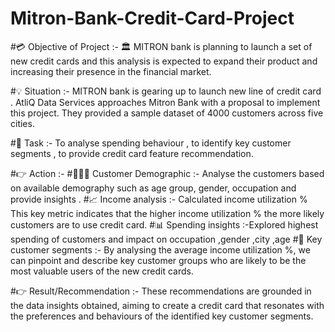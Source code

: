 # Mitron-Bank-Credit-Card-Project
#💳 Objective of Project :-  🏛 MITRON bank is planning to launch a set of new credit cards and this analysis is expected to expand their product  and increasing their presence in the financial market.

#💡 Situation :- MITRON bank is gearing up to launch new line of credit card . AtliQ Data Services approaches Mitron Bank with a proposal to implement this project. They provided a sample dataset of 4000 customers across five cities.

#📝 Task :- To analyse spending behaviour , to identify key customer segments , to provide credit card feature recommendation.

#👉 Action :- 
#👩‍👧‍👧 Customer Demographic :- Analyse the customers based on available demography such as age group, gender, occupation  and provide insights .
#📈 Income analysis :- Calculated income utilization %  This key metric indicates that the higher income utilization % the more likely customers are to use credit card.
#📊 Spending insights :-Explored  highest spending  of customers and impact on occupation ,gender ,city ,age 
#📍 Key customer segments :- By analysing the average income utilization %, we can pinpoint and describe key customer groups who are likely to be the most valuable users of the new credit cards. 

#👉 Result/Recommendation :- These recommendations are grounded in the data insights obtained, aiming to create a credit card that resonates with the preferences and behaviours of the identified key customer segments.
